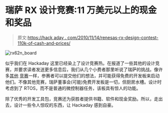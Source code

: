 # 瑞萨 RX 设计竞赛:11 万美元以上的现金和奖品

> 原文:[https://hack aday . com/2010/11/14/renesas-rx-design-contest-110k-of-cash-and-prices/](https://hackaday.com/2010/11/14/renesas-rx-design-contest-110k-of-cash-and-prizes/)

![](../Images/9e4e27f9c0f3e84821fe93136be2e5c3.png "rx62n_board")

似乎我们在 Hackaday 这里已经染上了设计竞赛热。在报道了一些其他的设计竞赛，并要求读者发送更多信息后，我们从几个小费者那里听说了瑞萨的挑战。像许多[其他](http://hackaday.com/2010/11/08/win-big-american-design-style/) [竞赛](http://hackaday.com/2010/11/04/win-a-harley-in-this-design-contest/)一样，参赛者可以提交他们的想法，并可能获得免费的开发板来启动他们。不像其他竞赛，瑞萨董事会(可能)免费开发板是一切，但厨房水槽。设计时考虑到了 RTOS，而不是普通的微控制器任务，该板具有惊人的功能。

除了优秀的开发工具包，竞赛还为获胜者提供书籍、软件和现金奖励。所以，走出去，设计一些令人惊叹的东西，让 Hackaday 感到自豪。